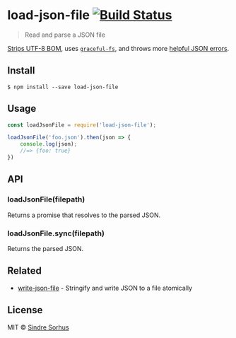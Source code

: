 # load-json-file [![Build Status](https://travis-ci.org/sindresorhus/load-json-file.svg?branch=master)](https://travis-ci.org/sindresorhus/load-json-file)

> Read and parse a JSON file

[Strips UTF-8 BOM](https://github.com/sindresorhus/strip-bom), uses [`graceful-fs`](https://github.com/isaacs/node-graceful-fs), and throws more [helpful JSON errors](https://github.com/sindresorhus/parse-json).


## Install

```
$ npm install --save load-json-file
```


## Usage

```js
const loadJsonFile = require('load-json-file');

loadJsonFile('foo.json').then(json => {
	console.log(json);
	//=> {foo: true}
})
```


## API

### loadJsonFile(filepath)

Returns a promise that resolves to the parsed JSON.

### loadJsonFile.sync(filepath)

Returns the parsed JSON.


## Related

- [write-json-file](https://github.com/sindresorhus/write-json-file) - Stringify and write JSON to a file atomically


## License

MIT © [Sindre Sorhus](http://sindresorhus.com)
